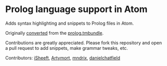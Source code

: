 # Prolog language support in Atom

Adds syntax highlighting and snippets to Prolog files in Atom.

Originally [converted](http://atom.io/docs/latest/converting-a-text-mate-bundle)
from the [prolog.tmbundle](https://github.com/textmate/prolog.tmbundle).

Contributions are greatly appreciated. Please fork this repository and open a
pull request to add snippets, make grammar tweaks, etc.

Contributors:
[iSheeft](https://github.com/iSheeft), [Artymort](https://github.com/Artymort), [mndrix](https://github.com/mndrix), [danielchatfield](https://github.com/danielchatfield)
